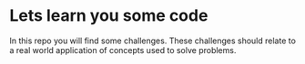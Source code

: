 # Lets learn you some code

In this repo you will find some challenges. These challenges should relate to a real world application of concepts used to solve problems.
